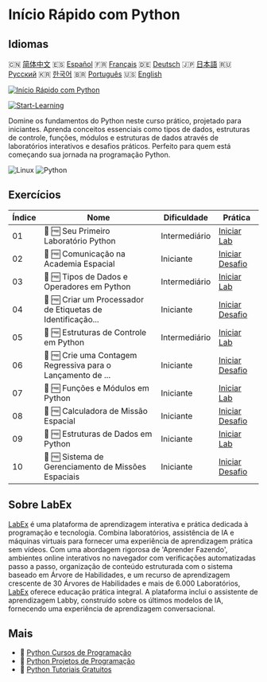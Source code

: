 # Início Rápido com Python

## Idiomas

🇨🇳 [简体中文](README_zh.md) 🇪🇸 [Español](README_es.md) 🇫🇷 [Français](README_fr.md) 🇩🇪 [Deutsch](README_de.md) 🇯🇵 [日本語](README_ja.md) 🇷🇺 [Русский](README_ru.md) 🇰🇷 [한국어](README_ko.md) 🇧🇷 [Português](README_pt.md) 🇺🇸 [English](README.md) 

[![Início Rápido com Python](https://cover-creator.labex.io/quick-start-with-python.png?lang=pt)](https://labex.io/pt/courses/quick-start-with-python)

[![Start-Learning](https://img.shields.io/badge/Start-Learning-whitesmoke?style=for-the-badge)](https://labex.io/pt/courses/quick-start-with-python)

Domine os fundamentos do Python neste curso prático, projetado para iniciantes. Aprenda conceitos essenciais como tipos de dados, estruturas de controle, funções, módulos e estruturas de dados através de laboratórios interativos e desafios práticos. Perfeito para quem está começando sua jornada na programação Python.

![Linux](https://img.shields.io/badge/Linux-whitesmoke?style=for-the-badge&logo=linux)
![Python](https://img.shields.io/badge/Python-whitesmoke?style=for-the-badge&logo=python)


## Exercícios

|   Índice | Nome                                                        | Dificuldade   | Prática                                                                                                                                                    |
|----------|-------------------------------------------------------------|---------------|------------------------------------------------------------------------------------------------------------------------------------------------------------|
|       01 | 🧩 🆓 Seu Primeiro Laboratório Python                       | Intermediário | <a target='_blank' href='https://labex.io/pt/labs/python-your-first-python-lab-270256?course=quick-start-with-python'>Iniciar Lab</a>                      |
|       02 | 🎯 🆓 Comunicação na Academia Espacial                      | Iniciante     | <a target='_blank' href='https://labex.io/pt/labs/python-space-academy-communication-393069?course=quick-start-with-python'>Iniciar Desafio</a>            |
|       03 | 🧩 🆓 Tipos de Dados e Operadores em Python                 | Intermediário | <a target='_blank' href='https://labex.io/pt/labs/python-python-data-types-and-operators-393077?course=quick-start-with-python'>Iniciar Lab</a>            |
|       04 | 🎯 🆓 Criar um Processador de Etiquetas de Identificação... | Iniciante     | <a target='_blank' href='https://labex.io/pt/labs/python-create-an-astronaut-name-tag-processor-393083?course=quick-start-with-python'>Iniciar Desafio</a> |
|       05 | 🧩 🆓 Estruturas de Controle em Python                      | Intermediário | <a target='_blank' href='https://labex.io/pt/labs/python-python-control-structures-393123?course=quick-start-with-python'>Iniciar Lab</a>                  |
|       06 | 🎯 🆓 Crie uma Contagem Regressiva para o Lançamento de ... | Iniciante     | <a target='_blank' href='https://labex.io/pt/labs/python-create-a-rocket-launch-countdown-393128?course=quick-start-with-python'>Iniciar Desafio</a>       |
|       07 | 🧩 🆓 Funções e Módulos em Python                           | Iniciante     | <a target='_blank' href='https://labex.io/pt/labs/python-python-functions-and-modules-393141?course=quick-start-with-python'>Iniciar Lab</a>               |
|       08 | 🎯 🆓 Calculadora de Missão Espacial                        | Iniciante     | <a target='_blank' href='https://labex.io/pt/labs/python-space-mission-calculator-393156?course=quick-start-with-python'>Iniciar Desafio</a>               |
|       09 | 🧩 🆓 Estruturas de Dados em Python                         | Iniciante     | <a target='_blank' href='https://labex.io/pt/labs/python-python-data-structures-393168?course=quick-start-with-python'>Iniciar Lab</a>                     |
|       10 | 🎯 🆓 Sistema de Gerenciamento de Missões Espaciais         | Iniciante     | <a target='_blank' href='https://labex.io/pt/labs/python-space-mission-management-system-393176?course=quick-start-with-python'>Iniciar Desafio</a>        |

## Sobre LabEx

[LabEx](https://labex.io) é uma plataforma de aprendizagem interativa e prática dedicada à programação e tecnologia. Combina laboratórios, assistência de IA e máquinas virtuais para fornecer uma experiência de aprendizagem prática sem vídeos. Com uma abordagem rigorosa de 'Aprender Fazendo', ambientes online interativos no navegador com verificações automatizadas passo a passo, organização de conteúdo estruturada com o sistema baseado em Árvore de Habilidades, e um recurso de aprendizagem crescente de 30 Árvores de Habilidades e mais de 6.000 Laboratórios, [LabEx](https://labex.io) oferece educação prática integral. A plataforma inclui o assistente de aprendizagem Labby, construído sobre os últimos modelos de IA, fornecendo uma experiência de aprendizagem conversacional.

## Mais

- 🔗 [Python Cursos de Programação](https://github.com/labex-labs/awesome-programming-courses)
- 🔗 [Python Projetos de Programação](https://github.com/labex-labs/awesome-programming-projects)
- 🔗 [Python Tutoriais Gratuitos](https://github.com/labex-labs/python-free-tutorials)

